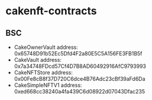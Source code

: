 # cakenft-contracts

## BSC
- CakeOwnerVault address: 0x65748D91b52Ec5Dfd4F2a80E5C5A156FE3FB1B5f
- CakeVault address: 0x7a34748FDcd57Cf4D7B8AD60492916AfC9793993
- CakeNFTStore address: 0x00Fe8cB8f37D720C6dce4B76Adc23cBf39aFd6Da
- CakeSimpleNFTV1 address: 0xed668cc38240a4fa439C6d08922d07043Dfac235